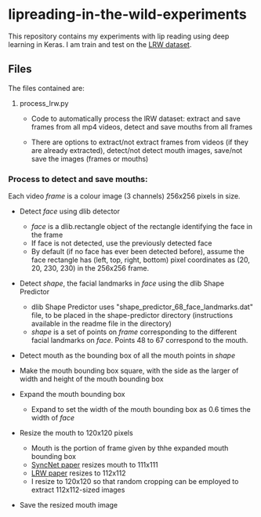 # lipreading-in-the-wild-experiments

This repository contains my experiments with lip reading using deep learning in Keras. I am train and test on the [LRW dataset](http://www.robots.ox.ac.uk/~vgg/data/lip_reading/).

## Files

The files contained are:

1. process_lrw.py

	- Code to automatically process the lRW dataset: extract and save frames from all mp4 videos, detect and save mouths from all frames

	- There are options to extract/not extract frames from videos (if they are already extracted), detect/not detect mouth images, save/not save the images (frames or mouths)

### Process to detect and save mouths:

Each video _frame_ is a colour image (3 channels) 256x256 pixels in size.

- Detect _face_ using dlib detector
	- _face_ is a dlib.rectangle object of the rectangle identifying the face in the frame
	- If face is not detected, use the previously detected face
	- By default (if no face has ever been detected before), assume the face rectangle has (left, top, right, bottom) pixel coordinates as (20, 20, 230, 230) in the 256x256 frame.

- Detect _shape_, the facial landmarks in _face_ using the dlib Shape Predictor
	- dlib Shape Predictor uses "shape_predictor_68_face_landmarks.dat" file, to be placed in the shape-predictor directory (instructions available in the readme file in the directory)
	- _shape_ is a set of points on _frame_ corresponding to the different facial landmarks on _face_. Points 48 to 67 correspond to the mouth.

- Detect mouth as the bounding box of all the mouth points in _shape_

- Make the mouth bounding box square, with the side as the larger of width and height of the mouth bounding box

- Expand the mouth bounding box
	- Expand to set the width of the mouth bounding box as 0.6 times the width of _face_

- Resize the mouth to 120x120 pixels
	- Mouth is the portion of frame given by thhe expanded mouth bounding box	
	- [SyncNet paper](https://www.robots.ox.ac.uk/~vgg/publications/2016/Chung16a/chung16a.pdf) resizes mouth to 111x111
	- [LRW paper](https://www.robots.ox.ac.uk/~vgg/publications/2016/Chung16/chung16.pdf) resizes to 112x112
	- I resize to 120x120 so that random cropping can be employed to extract 112x112-sized images

- Save the resized mouth image



